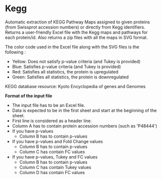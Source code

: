 # Kegg

Automatic extraction of KEGG Pathway Maps assigned to given proteins (from Swissprot accession numbers) or directly from Kegg identifiers.
Returns a user-friendly Excel file with the Kegg maps and pathways for each protein/id.
Also returns a zip files with all the maps in SVG format.

The color code used in the Excel file along with the SVG files is the following :

* Yellow: Does not satisfy p-value criteria (and Tukey is provided)
* Blue: Satisfies p-value criteria (and Tukey is provided)
* Red: Satisfies all statistics, the protein is upregulated
* Green: Satisfies all statistics, the protein is downregulated

KEGG database resource: Kyoto Encyclopedia of genes and Genomes


**Format of the input file**

* The input file has to be an Excel file.
* Data is expected to be in the first sheet and start at the beginning of the sheet.
* First line is considered as a header line.
* Column A has to contain protein accession numbers (such as 'P48444')
* If you have p-values
    * Column B has to contain p-values
* If you have p-values and Fold Change values
    * Column B has to contain p-values
    * Column C has contain FC values
* If you have p-values, Tukey and FC values
    * Column B has to contain p-values
    * Column C has contain Tukey values
    * Column D has contain FC values

